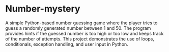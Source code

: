 # Number-mystery
A simple Python-based number guessing game where the player tries to guess a randomly generated number between 1 and 50. The program provides hints if the guessed number is too high or too low and keeps track of the number of attempts.  This project demonstrates the use of loops, conditionals, exception handling, and user input in Python.
